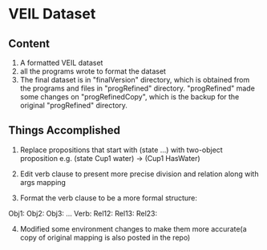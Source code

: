 # VEIL Dataset

## Content

1. A formatted VEIL dataset
2. all the programs wrote to format the dataset
3. The final dataset is in "finalVersion" directory, which is obtained from the programs and files in "progRefined" directory.
   "progRefined" made some changes on "progRefinedCopy", which is the backup for the original "progRefined" directory.  


## Things Accomplished

1. Replace propositions that start with (state ...) with two-object proposition e.g. (state Cup1 water)  ->  (Cup1 HasWater)

2. Edit verb clause to present more precise division and relation along with args mapping

3. Format the verb clause to be a more formal structure:

  Obj1:
  Obj2:
  Obj3:
  ...
  Verb:
  Rel12:
  Rel13:
  Rel23:


4. Modified some environment changes to make them more accurate(a copy of original mapping is also posted in the repo)

